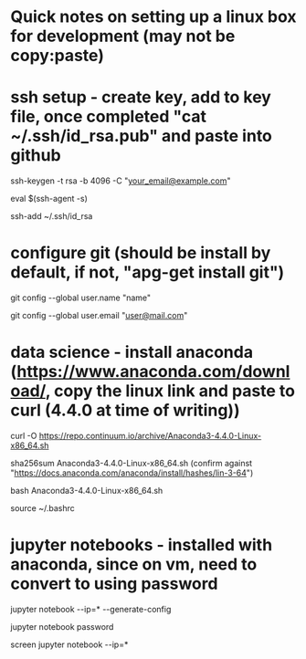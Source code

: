 # Quick notes on setting up a linux box for development (may not be copy:paste)


# ssh setup - create key, add to key file, once completed "cat ~/.ssh/id_rsa.pub" and paste into github
ssh-keygen -t rsa -b 4096 -C "your_email@example.com"

eval $(ssh-agent -s)

ssh-add ~/.ssh/id_rsa

# configure git (should be install by default, if not, "apg-get install git")

git config --global user.name "name"

git config --global user.email "user@mail.com"

# data science - install anaconda (https://www.anaconda.com/download/, copy the linux link and paste to curl (4.4.0 at time of writing))

curl -O https://repo.continuum.io/archive/Anaconda3-4.4.0-Linux-x86_64.sh

sha256sum Anaconda3-4.4.0-Linux-x86_64.sh (confirm against "https://docs.anaconda.com/anaconda/install/hashes/lin-3-64")

bash Anaconda3-4.4.0-Linux-x86_64.sh

source ~/.bashrc

# jupyter notebooks - installed with anaconda, since on vm, need to convert to using password

jupyter notebook --ip=* --generate-config

jupyter notebook password

screen jupyter notebook --ip=* 